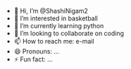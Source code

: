 - 👋 Hi, I’m @ShashiNigam2
- 👀 I’m interested in basketball
- 🌱 I’m currently learning python
- 💞️ I’m looking to collaborate on coding
- 📫 How to reach me: e-mail
- 😄 Pronouns: ...
- ⚡ Fun fact: ...


<!---
ShashiNigam2/ShashiNigam2 is a ✨ special ✨ repository because its `README.md` (this file) appears on your GitHub profile.
You can click the Preview link to take a look at your changes.
--->
